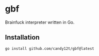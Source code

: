 # gbf

Brainfuck interpreter written in Go.

## Installation

```bash
go install github.com/candy12t/gbf@latest
```
